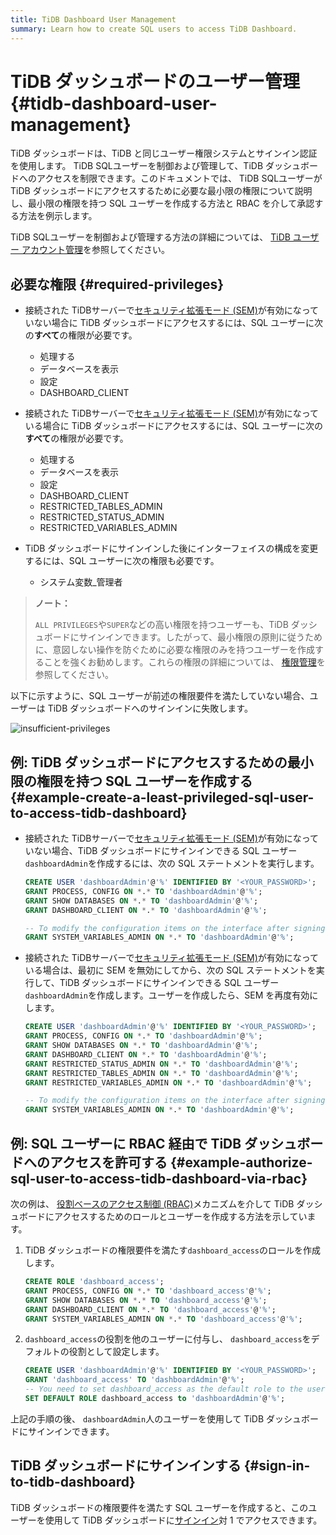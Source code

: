 ```yaml
---
title: TiDB Dashboard User Management
summary: Learn how to create SQL users to access TiDB Dashboard.
---
```


# TiDB ダッシュボードのユーザー管理 {#tidb-dashboard-user-management}

TiDB ダッシュボードは、TiDB と同じユーザー権限システムとサインイン認証を使用します。 TiDB SQLユーザーを制御および管理して、TiDB ダッシュボードへのアクセスを制限できます。このドキュメントでは、 TiDB SQLユーザーが TiDB ダッシュボードにアクセスするために必要な最小限の権限について説明し、最小限の権限を持つ SQL ユーザーを作成する方法と RBAC を介して承認する方法を例示します。

TiDB SQLユーザーを制御および管理する方法の詳細については、 [TiDB ユーザー アカウント管理](/user-account-management.md)を参照してください。

## 必要な権限 {#required-privileges}

-   接続された TiDBサーバーで[セキュリティ拡張モード (SEM)](/system-variables.md#tidb_enable_enhanced_security)が有効になっていない場合に TiDB ダッシュボードにアクセスするには、SQL ユーザーに次の**すべて**の権限が必要です。

    -   処理する
    -   データベースを表示
    -   設定
    -   DASHBOARD_CLIENT

-   接続された TiDBサーバーで[セキュリティ拡張モード (SEM)](/system-variables.md#tidb_enable_enhanced_security)が有効になっている場合に TiDB ダッシュボードにアクセスするには、SQL ユーザーに次の**すべて**の権限が必要です。

    -   処理する
    -   データベースを表示
    -   設定
    -   DASHBOARD_CLIENT
    -   RESTRICTED_TABLES_ADMIN
    -   RESTRICTED_STATUS_ADMIN
    -   RESTRICTED_VARIABLES_ADMIN

-   TiDB ダッシュボードにサインインした後にインターフェイスの構成を変更するには、SQL ユーザーに次の権限も必要です。

    -   システム変数_管理者

> **ノート：**
>
> `ALL PRIVILEGES`や`SUPER`などの高い権限を持つユーザーも、TiDB ダッシュボードにサインインできます。したがって、最小権限の原則に従うために、意図しない操作を防ぐために必要な権限のみを持つユーザーを作成することを強くお勧めします。これらの権限の詳細については、 [権限管理](/privilege-management.md)を参照してください。

以下に示すように、SQL ユーザーが前述の権限要件を満たしていない場合、ユーザーは TiDB ダッシュボードへのサインインに失敗します。

![insufficient-privileges](https://download.pingcap.com/images/docs/dashboard/dashboard-user-insufficient-privileges.png)

## 例: TiDB ダッシュボードにアクセスするための最小限の権限を持つ SQL ユーザーを作成する {#example-create-a-least-privileged-sql-user-to-access-tidb-dashboard}

-   接続された TiDBサーバーで[セキュリティ拡張モード (SEM)](/system-variables.md#tidb_enable_enhanced_security)が有効になっていない場合、TiDB ダッシュボードにサインインできる SQL ユーザー`dashboardAdmin`を作成するには、次の SQL ステートメントを実行します。

    ```sql
    CREATE USER 'dashboardAdmin'@'%' IDENTIFIED BY '<YOUR_PASSWORD>';
    GRANT PROCESS, CONFIG ON *.* TO 'dashboardAdmin'@'%';
    GRANT SHOW DATABASES ON *.* TO 'dashboardAdmin'@'%';
    GRANT DASHBOARD_CLIENT ON *.* TO 'dashboardAdmin'@'%';

    -- To modify the configuration items on the interface after signing in to TiDB Dashboard, the user-defined SQL user must be granted with the following privilege.
    GRANT SYSTEM_VARIABLES_ADMIN ON *.* TO 'dashboardAdmin'@'%';
    ```

-   接続された TiDBサーバーで[セキュリティ拡張モード (SEM)](/system-variables.md#tidb_enable_enhanced_security)が有効になっている場合は、最初に SEM を無効にしてから、次の SQL ステートメントを実行して、TiDB ダッシュボードにサインインできる SQL ユーザー`dashboardAdmin`を作成します。ユーザーを作成したら、SEM を再度有効にします。

    ```sql
    CREATE USER 'dashboardAdmin'@'%' IDENTIFIED BY '<YOUR_PASSWORD>';
    GRANT PROCESS, CONFIG ON *.* TO 'dashboardAdmin'@'%';
    GRANT SHOW DATABASES ON *.* TO 'dashboardAdmin'@'%';
    GRANT DASHBOARD_CLIENT ON *.* TO 'dashboardAdmin'@'%';
    GRANT RESTRICTED_STATUS_ADMIN ON *.* TO 'dashboardAdmin'@'%';
    GRANT RESTRICTED_TABLES_ADMIN ON *.* TO 'dashboardAdmin'@'%';
    GRANT RESTRICTED_VARIABLES_ADMIN ON *.* TO 'dashboardAdmin'@'%';

    -- To modify the configuration items on the interface after signing in to TiDB Dashboard, the user-defined SQL user must be granted with the following privilege.
    GRANT SYSTEM_VARIABLES_ADMIN ON *.* TO 'dashboardAdmin'@'%';
    ```

## 例: SQL ユーザーに RBAC 経由で TiDB ダッシュボードへのアクセスを許可する {#example-authorize-sql-user-to-access-tidb-dashboard-via-rbac}

次の例は、 [役割ベースのアクセス制御 (RBAC)](/role-based-access-control.md)メカニズムを介して TiDB ダッシュボードにアクセスするためのロールとユーザーを作成する方法を示しています。

1.  TiDB ダッシュボードの権限要件を満たす`dashboard_access`のロールを作成します。

    ```sql
    CREATE ROLE 'dashboard_access';
    GRANT PROCESS, CONFIG ON *.* TO 'dashboard_access'@'%';
    GRANT SHOW DATABASES ON *.* TO 'dashboard_access'@'%';
    GRANT DASHBOARD_CLIENT ON *.* TO 'dashboard_access'@'%';
    GRANT SYSTEM_VARIABLES_ADMIN ON *.* TO 'dashboard_access'@'%';
    ```

2.  `dashboard_access`の役割を他のユーザーに付与し、 `dashboard_access`をデフォルトの役割として設定します。

    ```sql
    CREATE USER 'dashboardAdmin'@'%' IDENTIFIED BY '<YOUR_PASSWORD>';
    GRANT 'dashboard_access' TO 'dashboardAdmin'@'%';
    -- You need to set dashboard_access as the default role to the user
    SET DEFAULT ROLE dashboard_access to 'dashboardAdmin'@'%';
    ```

上記の手順の後、 `dashboardAdmin`人のユーザーを使用して TiDB ダッシュボードにサインインできます。

## TiDB ダッシュボードにサインインする {#sign-in-to-tidb-dashboard}

TiDB ダッシュボードの権限要件を満たす SQL ユーザーを作成すると、このユーザーを使用して TiDB ダッシュボードに[サインイン](/dashboard/dashboard-access.md#sign-in)対 1 でアクセスできます。
